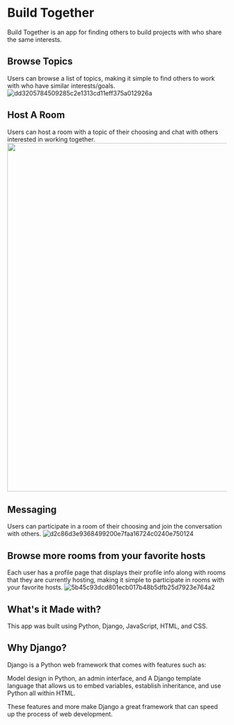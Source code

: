# Build Together
Build Together is an app for finding others to build projects with who share the same interests. 

## Browse Topics
Users can browse a list of topics, making it simple to find others to work with who have similar interests/goals.
![dd3205784509285c2e1313cd11eff375a012926a](https://user-images.githubusercontent.com/102616304/215821028-590f3fa9-f632-41d8-9f5c-eb68bc91d407.gif)


## Host A Room
Users can host a room with a topic of their choosing and chat with others interested in working together.
<img src="https://user-images.githubusercontent.com/102616304/215814363-6b029929-97b1-4073-ab26-5f841848547f.gif" width="800">

## Messaging
Users can participate in a room of their choosing and join the conversation with others.
![d2c86d3e9368499200e7faa16724c0240e750124](https://user-images.githubusercontent.com/102616304/215821285-0a94311b-cd0a-43c2-afa9-2223aedf7430.gif)



## Browse more rooms from your favorite hosts
Each user has a profile page that displays their profile info along with rooms that they are currently hosting, making it simple to participate in 
rooms with your favorite hosts.
![5b45c93dcd801ecb017b48b5dfb25d7923e764a2](https://user-images.githubusercontent.com/102616304/215820778-b74828d7-1623-4e49-bbc9-809eb3b78af8.gif)



## What's it Made with?

This app was built using Python, Django, JavaScript, HTML, and CSS.

## Why Django?

Django is a Python web framework that comes with features such as:

Model design in Python, an admin interface, and A Django template language that allows us to embed variables, 
establish inheritance, and use Python all within HTML. 

These features and more make Django a great framework that can speed up the process of web development.
